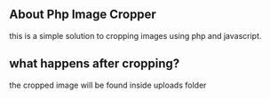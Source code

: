 ## About Php Image Cropper

this is a simple solution to cropping images using php and javascript.

## what happens after cropping?

the cropped image will be found inside uploads folder